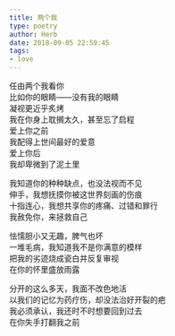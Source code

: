 ```yaml
---  
title: 两个我  
type: poetry  
author: Herb  
date: 2018-09-05 22:59:45
tags: 
- love
---  
```

任由两个我看你  
比如你的眼睛——没有我的眼睛  
凝视更近乎炙烤  
我在你身上耽搁太久，甚至忘了启程  
爱上你之前  
我配得上世间最好的爱意  
爱上你后  
我却卑微到了泥土里  

我知道你的种种缺点，也没法视而不见  
伸手，我想抚摸你被这世界刻画的伤痕  
十指连心，我想共享你的疼痛、过错和罪行  
我赦免你，来拯救自己  

怯懦胆小又无趣，脾气也坏  
一堆毛病，我知道我不是你满意的模样  
把我的劣迹烧成瓷白并反复审视  
在你的怀里盛放雨露  

分开的这么多天，我面不改色地活  
以我们的记忆为药疗伤，却没法治好开裂的疤  
我必须承认，我还时不时想要回到过去  
在你失手打翻我之前